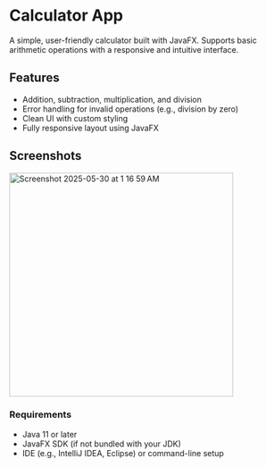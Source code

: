 # Calculator App

A simple, user-friendly calculator built with JavaFX. Supports basic arithmetic operations with a responsive and intuitive interface.

## Features

- Addition, subtraction, multiplication, and division
- Error handling for invalid operations (e.g., division by zero)
- Clean UI with custom styling
- Fully responsive layout using JavaFX

## Screenshots

<img width="401" alt="Screenshot 2025-05-30 at 1 16 59 AM" src="https://github.com/user-attachments/assets/6c7507dc-3e83-4f0e-8dd6-c8179cdc1b64" />


### Requirements

- Java 11 or later
- JavaFX SDK (if not bundled with your JDK)
- IDE (e.g., IntelliJ IDEA, Eclipse) or command-line setup
